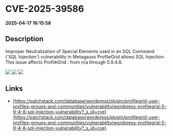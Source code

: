 # CVE-2025-39586

**2025-04-17 16:15:58**

## Description
Improper Neutralization of Special Elements used in an SQL Command ('SQL Injection') vulnerability in Metagauss ProfileGrid  allows SQL Injection. This issue affects ProfileGrid : from n/a through 5.9.4.8.

![](https://img.shields.io/static/v1?label=Score&message=8.5&color=red)
![](https://img.shields.io/static/v1?label=Severity&message=HIGH&color=red)
![](https://img.shields.io/static/v1?label=CWE&message=SQL&color=green)

## Links
- [https://patchstack.com/database/wordpress/plugin/profilegrid-user-profiles-groups-and-communities/vulnerability/wordpress-profilegrid-5-9-4-8-sql-injection-vulnerability?_s_id=cve](https://patchstack.com/database/wordpress/plugin/profilegrid-user-profiles-groups-and-communities/vulnerability/wordpress-profilegrid-5-9-4-8-sql-injection-vulnerability?_s_id=cve)
